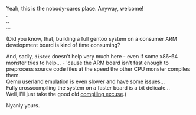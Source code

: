 Yeah, this is the nobody-cares place. Anyway, welcome!  
.  
..  
...  

(Did you know, that, building a full gentoo system on a consumer ARM development
board is kind of time consuming?

And, sadly, `distcc` doesn't help very much here - even if some x86-64 monster
tries to help... - 'cause the ARM board isn't fast enough to preprocess source
code files at the speed the other CPU monster compiles them.  
Qemu userland emulation is even slower and have some issues...  
Fully crosscompiling the system on a faster board is a bit delicate...  
Well, I'll just take the good old [compiling excuse](https://xkcd.com/303/).)

Nyanly yours.

